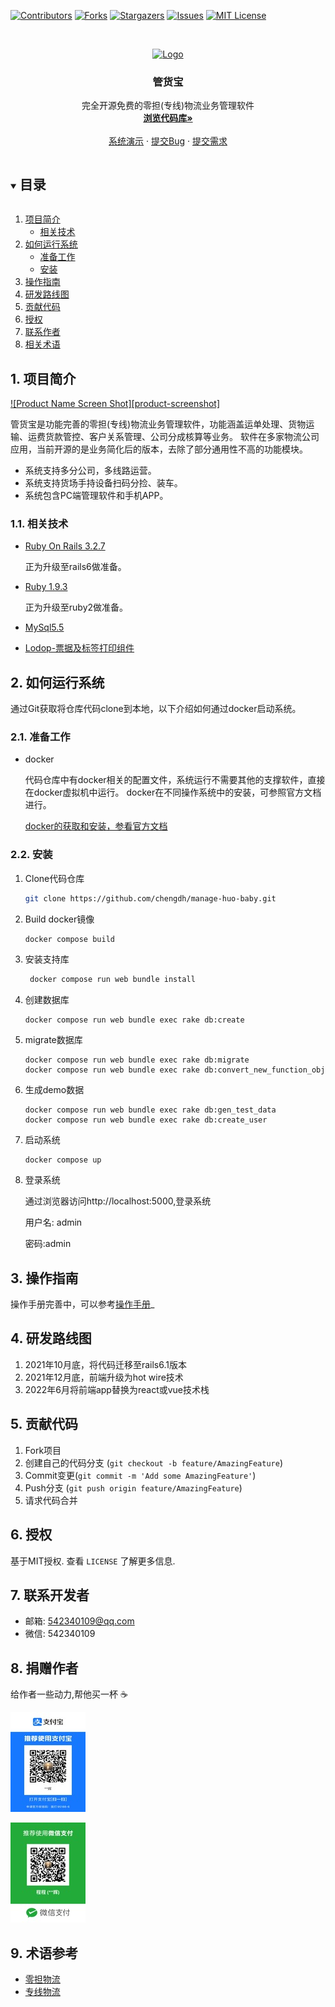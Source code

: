 <!--
*** Thanks for checking out the Best-README-Template. If you have a suggestion
*** that would make this better, please fork the repo and create a pull request
*** or simply open an issue with the tag "enhancement".
*** Thanks again! Now go create something AMAZING! :D
***
***
***
*** To avoid retyping too much info. Do a search and replace for the following:
*** github_username, repo_name, twitter_handle, email, project_title, project_description
-->



<!-- PROJECT SHIELDS -->
<!--
*** I'm using markdown "reference style" links for readability.
*** Reference links are enclosed in brackets [ ] instead of parentheses ( ).
*** See the bottom of this document for the declaration of the reference variables
*** for contributors-url, forks-url, etc. This is an optional, concise syntax you may use.
*** https://www.markdownguide.org/basic-syntax/#reference-style-links
-->
[![Contributors][contributors-shield]][contributors-url]
[![Forks][forks-shield]][forks-url]
[![Stargazers][stars-shield]][stars-url]
[![Issues][issues-shield]][issues-url]
[![MIT License][license-shield]][license-url]


<!-- PROJECT LOGO -->
<br />
<p align="center">
  <a href="https://github.com/chengdh/manage-huo-baby">
    <img src="images/logo.png" alt="Logo" width="80" height="80">
  </a>

  <h3 align="center">管货宝</h3>

  <p align="center">
  完全开源免费的零担(专线)物流业务管理软件
    <br />
    <a href="https://github.com/chengdh/manage-huo-baby"><strong>浏览代码库»</strong></a>
    <br />
    <br />
    <a href="https://github.com/chengdh/manage-huo-baby">系统演示</a>
    ·
    <a href="https://github.com/chengdh/manage-huo-baby/issues">提交Bug</a>
    ·
    <a href="https://github.com/chengdh/manage-huo-baby/issues">提交需求</a>
  </p>
</p>


<!-- TABLE OF CONTENTS -->
<details open="open">
  <summary><h2 style="display: inline-block">目录</h2></summary>
  <ol>
    <li>
      <a href="#about-the-project">项目简介</a>
      <ul>
        <li><a href="#built-with">相关技术</a></li>
      </ul>
    </li>
    <li>
      <a href="#getting-started">如何运行系统</a>
      <ul>
        <li><a href="#prerequisites">准备工作</a></li>
        <li><a href="#installation">安装</a></li>
      </ul>
    </li>
    <li><a href="#usage">操作指南</a></li>
    <li><a href="#roadmap">研发路线图</a></li>
    <li><a href="#contributing">贡献代码</a></li>
    <li><a href="#license">授权</a></li>
    <li><a href="#contact">联系作者</a></li>
    <li><a href="#acknowledgements">相关术语</a></li>
  </ol>
</details>


<!-- ABOUT THE PROJECT -->
##  1. <a name='about-the-project'></a>项目简介 

[![Product Name Screen Shot][product-screenshot]](https://example.com)

管货宝是功能完善的零担(专线)物流业务管理软件，功能涵盖运单处理、货物运输、运费货款管控、客户关系管理、公司分成核算等业务。
软件在多家物流公司应用，当前开源的是业务简化后的版本，去除了部分通用性不高的功能模块。

* 系统支持多分公司，多线路运营。
* 系统支持货场手持设备扫码分捡、装车。
* 系统包含PC端管理软件和手机APP。

###  1.1. <a name='built-with'></a>相关技术 

* [Ruby On Rails 3.2.7](https://rubyonrails.org/)

  正为升级至rails6做准备。

* [Ruby 1.9.3](https://www.ruby-lang.org/en/)

  正为升级至ruby2做准备。

* [MySql5.5](https://www.mysql.com/)
* [Lodop-票据及标签打印组件](http://www.lodop.net/) 


<!-- GETTING STARTED -->
##  2. <a name='getting-started'></a>如何运行系统 

通过Git获取将仓库代码clone到本地，以下介绍如何通过docker启动系统。


###  2.1. <a name='prerequisites'></a>准备工作 

* docker 

    代码仓库中有docker相关的配置文件，系统运行不需要其他的支撑软件，直接在docker虚拟机中运行。
    docker在不同操作系统中的安装，可参照官方文档进行。

    [docker的获取和安装，参看官方文档](https://docs.docker.com/get-docker/)

###  2.2. <a name='installation'></a>安装 

1. Clone代码仓库 
   ```sh
   git clone https://github.com/chengdh/manage-huo-baby.git
   ```

2. Build docker镜像 
   ```sh
   docker compose build
   ```

3. 安装支持库 
   ```sh
    docker compose run web bundle install
   ```


4. 创建数据库 
    ```
    docker compose run web bundle exec rake db:create
    ```

5.  migrate数据库
    ```
    docker compose run web bundle exec rake db:migrate
    docker compose run web bundle exec rake db:convert_new_function_obj
    ```
6. 生成demo数据 
    ```
    docker compose run web bundle exec rake db:gen_test_data
    docker compose run web bundle exec rake db:create_user
    ```

7.  启动系统 
    ```
    docker compose up 
    ```

8.  登录系统 

    通过浏览器访问http://localhost:5000,登录系统

    用户名: admin

    密码:admin

<!-- USAGE EXAMPLES -->
##  3. <a name='usage'></a>操作指南 

操作手册完善中，可以参考[操作手册](https://example.com)_

<!-- ROADMAP -->
##  4. <a name='roadmap'></a>研发路线图 
1. 2021年10月底，将代码迁移至rails6.1版本
2. 2021年12月底，前端升级为hot wire技术
3. 2022年6月将前端app替换为react或vue技术栈


<!-- CONTRIBUTING -->
##  5. <a name='conributing'></a>贡献代码 

1. Fork项目
2. 创建自己的代码分支 (`git checkout -b feature/AmazingFeature`)
3. Commit变更(`git commit -m 'Add some AmazingFeature'`)
4. Push分支 (`git push origin feature/AmazingFeature`)
5. 请求代码合并



<!-- LICENSE -->
##  6. <a name='license'></a>授权 

基于MIT授权. 查看 `LICENSE` 了解更多信息.



<!-- CONTACT -->
##  7. <a name='contact'></a>联系开发者 

* 邮箱: [542340109@qq.com](mailto:542340109@qq.com) 
* 微信: 542340109

<!-- 打赏 -->
##  8. <a name='donate'></a>捐赠作者
给作者一些动力,帮他买一杯 :coffee:

![](readme_images/alipay.jpg)

![](readme_images/wechat_pay.jpg)


<!-- ACKNOWLEDGEMENTS -->
##  9. <a name='acknowledgements'></a>术语参考 
* [零担物流](https://baike.baidu.com/item/%E9%9B%B6%E6%8B%85%E7%89%A9%E6%B5%81)
* [专线物流](https://baike.baidu.com/item/%E4%B8%93%E7%BA%BF%E7%89%A9%E6%B5%81)


<!-- MARKDOWN LINKS & IMAGES -->
<!-- https://www.markdownguide.org/basic-syntax/#reference-style-links -->
[contributors-shield]: https://img.shields.io/github/contributors/chengdh/manage-huo-baby.svg?style=for-the-badge
[contributors-url]: https://github.com/chengdh/manage-huo-baby/graphs/contributors
[forks-shield]: https://img.shields.io/github/forks/chengdh/manage-huo-baby.svg?style=for-the-badge
[forks-url]: https://github.com/chengdh/manage-huo-baby/network/members
[stars-shield]: https://img.shields.io/github/stars/chengdh/manage-huo-baby.svg?style=for-the-badge
[stars-url]: https://github.com/chengdh/manage-huo-baby/stargazers
[issues-shield]: https://img.shields.io/github/issues/chengdh/manage-huo-baby.svg?style=for-the-badge
[issues-url]: https://github.com/chengdh/manage-huo-baby/issues
[license-shield]: https://img.shields.io/github/license/chengdh/manage-huo-baby.svg?style=for-the-badge
[license-url]: https://github.com/chengdh/manage-huo-baby/blob/master/LICENSE.txt
[linkedin-shield]: https://img.shields.io/badge/-LinkedIn-black.svg?style=for-the-badge&logo=linkedin&colorB=555
[linkedin-url]: https://linkedin.com/in/chengdh